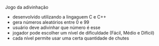Jogo da adivinhação
- desenvolvido utilizando a lingaguem C e C++
- gera números aleatórios entre 0 e 99
- usuário deve adivinhar que número é esse
- jogador pode escolher um nível de dificuldade (Fácil, Médio e Difícil)
- cada nível permite usar uma certa quantidade de chutes
